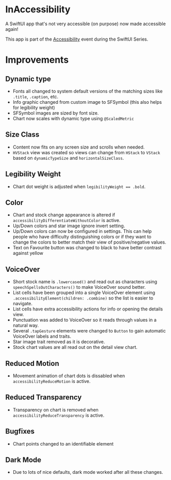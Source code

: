 # InAccessibility
A SwiftUI app that's not very accessible (on purpose) now made accessible again!

This app is part of the [Accessibility](https://www.swiftuiseries.com/accessibility) event during the SwiftUI Series.

# Improvements
## Dynamic type
- Fonts all changed to system default versions of the matching sizes like `.title`, `.caption`, etc.
- Info graphic changed from custom image to SFSymbol (this also helps for legibility weight)
- SFSymbol images are sized by font size.
- Chart now scales with dynamic type using `@ScaledMetric`

## Size Class
- Content now fits on any screen size and scrolls when needed.
- `HVStack` view was created so views can change from `HStack` to `VStack` based on `dynamicTypeSize` and `horizontalSizeClass`.

## Legibility Weight
- Chart dot weight is adjusted when `legibilityWeight == .bold`.

## Color
- Chart and stock change appearance is altered if `accessibilityDifferentiateWithoutColor` is active.
- Up/Down colors and star image ignore invert setting.
- Up/Down colors can now be configured in settings. This can help people who have difficulty distinguishing colors or if they want to change the colors to better match their view of positive/negative values.
- Text on Favourite button was changed to black to have better contrast against yellow

## VoiceOver
- Short stock name is `.lowercased()` and read out as characters using `speechSpellsOutCharacters()` to make VoiceOver sound better.
- List cells have been grouped into a single VoiceOver element using `.accessibilityElement(children: .combine)` so the list is easier to navigate.
- List cells have extra accessibility actions for info or opening the details view.
- Punctuation was added to VoiceOver so it reads through values in a natural way.
- Several `.tapGesture` elements were changed to `Button` to gain automatic VoiceOver labels and traits.
- Star image trait removed as it is decorative.
- Stock chart values are all read out on the detail view chart.

## Reduced Motion
- Movement animation of chart dots is dissabled when `accessibilityReduceMotion` is active.

## Reduced Transparency
- Transparency on chart is removed when `accessibilityReduceTransparency` is active.

## Bugfixes
- Chart points changed to an identifiable element

## Dark Mode
- Due to lots of nice defaults, dark mode worked after all these changes.



